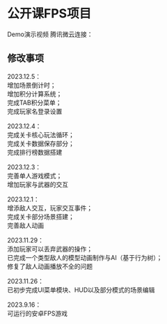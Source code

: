 # 公开课FPS项目    
Demo演示视频 腾讯微云连接： 
## 修改事项
2023.12.5：  
增加场景倒计时；  
增加积分计算系统；  
完成TAB积分菜单；  
完成玩家名登录设置

2023.12.4：  
完成关卡核心玩法循环；  
完成关卡数据保存部分；  
完成排行榜数据搭建

2023.12.3：  
完善单人游戏模式；  
增加玩家与武器的交互

2023.12.1：  
增添敌人交互，玩家交互事件；  
完成关卡部分场景搭建；  
完善敌人动画

2023.11.29：  
添加玩家可以丢弃武器的操作；  
已完成一个类型敌人的模型动画制作与AI（基于行为树）；  
修复了敌人动画播放不全的问题

2023.11.26：  
已初步完成UI菜单模块、HUD以及部分模式的场景编辑

2023.9.16：  
可运行的安卓FPS游戏

